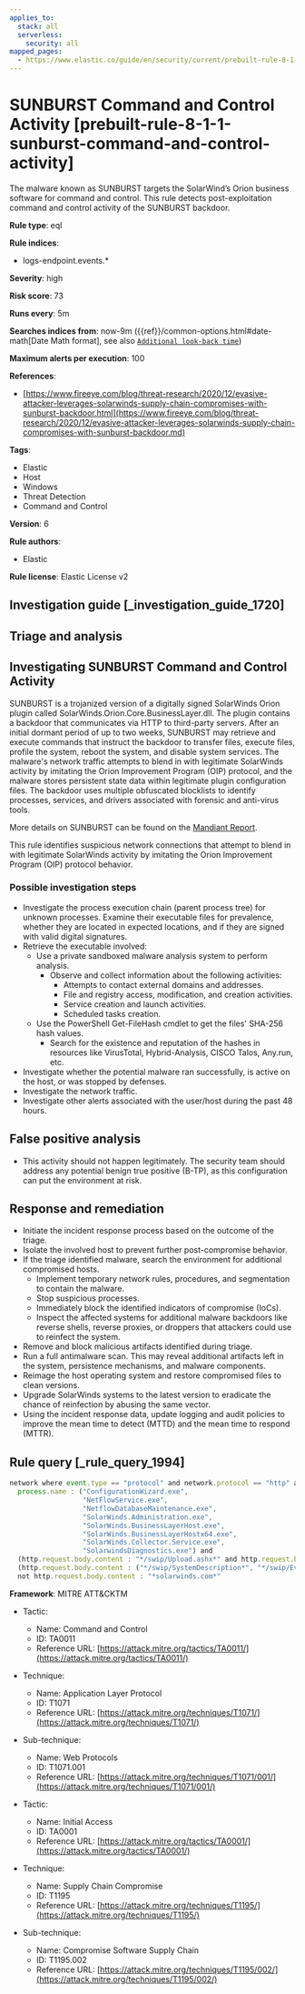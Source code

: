 ```yaml
---
applies_to:
  stack: all
  serverless:
    security: all
mapped_pages:
  - https://www.elastic.co/guide/en/security/current/prebuilt-rule-8-1-1-sunburst-command-and-control-activity.html
---
```


# SUNBURST Command and Control Activity [prebuilt-rule-8-1-1-sunburst-command-and-control-activity]

The malware known as SUNBURST targets the SolarWind’s Orion business software for command and control. This rule detects post-exploitation command and control activity of the SUNBURST backdoor.

**Rule type**: eql

**Rule indices**:

* logs-endpoint.events.*

**Severity**: high

**Risk score**: 73

**Runs every**: 5m

**Searches indices from**: now-9m ({{ref}}/common-options.html#date-math[Date Math format], see also [`Additional look-back time`](docs-content://solutions/security/detect-and-alert/create-detection-rule.md#rule-schedule))

**Maximum alerts per execution**: 100

**References**:

* [https://www.fireeye.com/blog/threat-research/2020/12/evasive-attacker-leverages-solarwinds-supply-chain-compromises-with-sunburst-backdoor.html](https://www.fireeye.com/blog/threat-research/2020/12/evasive-attacker-leverages-solarwinds-supply-chain-compromises-with-sunburst-backdoor.md)

**Tags**:

* Elastic
* Host
* Windows
* Threat Detection
* Command and Control

**Version**: 6

**Rule authors**:

* Elastic

**Rule license**: Elastic License v2

## Investigation guide [_investigation_guide_1720]

## Triage and analysis

## Investigating SUNBURST Command and Control Activity

SUNBURST is a trojanized version of a digitally signed SolarWinds Orion plugin called
SolarWinds.Orion.Core.BusinessLayer.dll. The plugin contains a backdoor that communicates via HTTP to third-party
servers. After an initial dormant period of up to two weeks, SUNBURST may retrieve and execute commands that instruct
the backdoor to transfer files, execute files, profile the system, reboot the system, and disable system services.
The malware's network traffic attempts to blend in with legitimate SolarWinds activity by imitating the Orion
Improvement Program (OIP) protocol, and the malware stores persistent state data within legitimate plugin configuration files. The
backdoor uses multiple obfuscated blocklists to identify processes, services, and drivers associated with forensic and
anti-virus tools.

More details on SUNBURST can be found on the [Mandiant Report](https://www.mandiant.com/resources/sunburst-additional-technical-details).

This rule identifies suspicious network connections that attempt to blend in with legitimate SolarWinds activity
by imitating the Orion Improvement Program (OIP) protocol behavior.

### Possible investigation steps

- Investigate the process execution chain (parent process tree) for unknown processes. Examine their executable files
for prevalence, whether they are located in expected locations, and if they are signed with valid digital signatures.
- Retrieve the executable involved:
  - Use a private sandboxed malware analysis system to perform analysis.
    - Observe and collect information about the following activities:
      - Attempts to contact external domains and addresses.
      - File and registry access, modification, and creation activities.
      - Service creation and launch activities.
      - Scheduled tasks creation.
  - Use the PowerShell Get-FileHash cmdlet to get the files' SHA-256 hash values.
    - Search for the existence and reputation of the hashes in resources like VirusTotal, Hybrid-Analysis, CISCO Talos, Any.run, etc.
- Investigate whether the potential malware ran successfully, is active on the host, or was stopped by defenses.
- Investigate the network traffic.
- Investigate other alerts associated with the user/host during the past 48 hours.

## False positive analysis

- This activity should not happen legitimately. The security team should address any potential benign true positive
(B-TP), as this configuration can put the environment at risk.

## Response and remediation

- Initiate the incident response process based on the outcome of the triage.
- Isolate the involved host to prevent further post-compromise behavior.
- If the triage identified malware, search the environment for additional compromised hosts.
  - Implement temporary network rules, procedures, and segmentation to contain the malware.
  - Stop suspicious processes.
  - Immediately block the identified indicators of compromise (IoCs).
  - Inspect the affected systems for additional malware backdoors like reverse shells, reverse proxies, or droppers that
  attackers could use to reinfect the system.
- Remove and block malicious artifacts identified during triage.
- Run a full antimalware scan. This may reveal additional artifacts left in the system, persistence mechanisms, and
malware components.
- Reimage the host operating system and restore compromised files to clean versions.
- Upgrade SolarWinds systems to the latest version to eradicate the chance of reinfection by abusing the same vector.
- Using the incident response data, update logging and audit policies to improve the mean time to detect (MTTD) and the
mean time to respond (MTTR).

## Rule query [_rule_query_1994]

```js
network where event.type == "protocol" and network.protocol == "http" and
  process.name : ("ConfigurationWizard.exe",
                  "NetFlowService.exe",
                  "NetflowDatabaseMaintenance.exe",
                  "SolarWinds.Administration.exe",
                  "SolarWinds.BusinessLayerHost.exe",
                  "SolarWinds.BusinessLayerHostx64.exe",
                  "SolarWinds.Collector.Service.exe",
                  "SolarwindsDiagnostics.exe") and
  (http.request.body.content : "*/swip/Upload.ashx*" and http.request.body.content : ("POST*", "PUT*")) or
  (http.request.body.content : ("*/swip/SystemDescription*", "*/swip/Events*") and http.request.body.content : ("GET*", "HEAD*")) and
  not http.request.body.content : "*solarwinds.com*"
```

**Framework**: MITRE ATT&CKTM

* Tactic:

    * Name: Command and Control
    * ID: TA0011
    * Reference URL: [https://attack.mitre.org/tactics/TA0011/](https://attack.mitre.org/tactics/TA0011/)

* Technique:

    * Name: Application Layer Protocol
    * ID: T1071
    * Reference URL: [https://attack.mitre.org/techniques/T1071/](https://attack.mitre.org/techniques/T1071/)

* Sub-technique:

    * Name: Web Protocols
    * ID: T1071.001
    * Reference URL: [https://attack.mitre.org/techniques/T1071/001/](https://attack.mitre.org/techniques/T1071/001/)

* Tactic:

    * Name: Initial Access
    * ID: TA0001
    * Reference URL: [https://attack.mitre.org/tactics/TA0001/](https://attack.mitre.org/tactics/TA0001/)

* Technique:

    * Name: Supply Chain Compromise
    * ID: T1195
    * Reference URL: [https://attack.mitre.org/techniques/T1195/](https://attack.mitre.org/techniques/T1195/)

* Sub-technique:

    * Name: Compromise Software Supply Chain
    * ID: T1195.002
    * Reference URL: [https://attack.mitre.org/techniques/T1195/002/](https://attack.mitre.org/techniques/T1195/002/)



